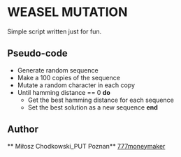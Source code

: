 # WEASEL MUTATION
Simple script written just for fun.

__Pseudo-code__
-----
* Generate random sequence
* Make a 100 copies of the sequence
* Mutate a random character in each copy
* Until hamming distance == 0 __do__
	- Get the best hamming distance for each sequence
	- Set the best solution as a new sequence __end__

Author
-----
** Miłosz Chodkowski_PUT Poznan** [777moneymaker](https://github.com/777moneymaker)

